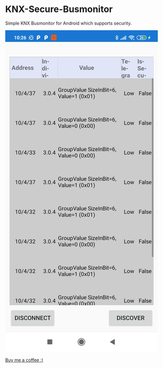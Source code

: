# KNX-Secure-Busmonitor
Simple KNX Busmonitor for Android which supports security.

![Alt text](screenshot_1.jpeg)


[Buy me a coffee :)](https://www.paypal.com/cgi-bin/webscr?cmd=_s-xclick&hosted_button_id=WQPCLZ8H2S77U&source=url)
